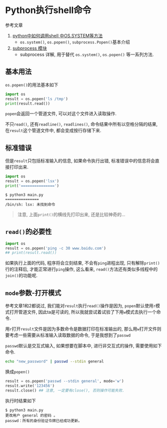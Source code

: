 # Python执行shell命令

参考文章

1. [python中如何调用shell 中OS.SYSTEM等方法](http://blog.csdn.net/gray13/article/details/7044453)
    - `os.system()`, `os.popen()`, `subprocess.Popen()`基本介绍
2. [subprocess 模块](https://www.cnblogs.com/bigberg/p/7136952.html)
    - subprocess 详解, 用于替代 `os.system()`, `os.popen()` 等一系列方法.

## 基本用法

`os.popen()`的用法基本如下

```py
import os
result = os.popen('ls /tmp')
print(result.read())
```

`popen`会返回一个管道文件, 可以对这个文件进入读取操作. 

不只`read()`, 还有`readline()`, `readlines()`, 命令结果中所有以空格分隔的结果, 在`result`这个管道文件中, 都会变成按行存储下来.

## 标准错误

但是`result`只包括标准输入的信息, 如果命令执行出错, 标准错误中的信息将会直接打印出来.

```py
import os
result = os.popen('lsx')
print('===============')
```

```console
$ python3 main.py
===============
/bin/sh: lsx: 未找到命令
```

> 注意, 上面`print()`的横线先打印出来, 还是比较神奇的...

## `read()`的必要性

```py
import os
result = os.popen('ping -c 30 www.baidu.com')
## print(result.read())
```

如果执行上面的代码, 程序将会立刻结束, 不会有`ping`进程出现, 只有解除`print()`行的注释后, 才能正常进行`ping`操作, 这么看来, `read()`方法还有类似多线程中的`join()`的功能呢.

## `mode`参数-打开模式

参考文章1和2都说过, 我们能对`result`执行`read()`操作是因为, `popen`默认使用`r`模式打开管道文件, 因此ta是可读的, 所以我就尝试着试验了下用`w`模式去执行一个命令.

用`r`打开`result`文件是因为多数命令是数据打印在标准输出的, 那么用`w`打开文件则要考虑一些需要从标准输入读取数据的命令, 于是我想到了`passwd`

`passwd`默认是交互式输入, 如果想要在脚本中, 进行非交互式的操作, 需要使用如下命令.

```bash
echo "new_password" | passwd --stdin general
```

换成`popen()`

```py
result = os.popen('passwd --stdin general', mode='w')
result.write('123456')
result.close() ## 注意, 一定要有close(), 否则操作可能失败.
```

执行时结果如下

```console
$ python3 main.py
更改用户 general 的密码 。
passwd：所有的身份验证令牌已经成功更新。
```
